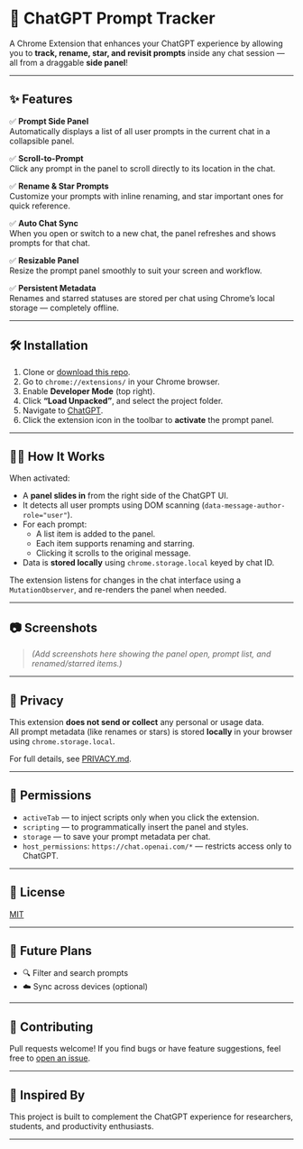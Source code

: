 # 🧠 ChatGPT Prompt Tracker

A Chrome Extension that enhances your ChatGPT experience by allowing you to **track, rename, star, and revisit prompts** inside any chat session — all from a draggable **side panel**!

---

## ✨ Features

✅ **Prompt Side Panel**  
Automatically displays a list of all user prompts in the current chat in a collapsible panel.

✅ **Scroll-to-Prompt**  
Click any prompt in the panel to scroll directly to its location in the chat.

✅ **Rename & Star Prompts**  
Customize your prompts with inline renaming, and star important ones for quick reference.

✅ **Auto Chat Sync**  
When you open or switch to a new chat, the panel refreshes and shows prompts for that chat.

✅ **Resizable Panel**  
Resize the prompt panel smoothly to suit your screen and workflow.

✅ **Persistent Metadata**  
Renames and starred statuses are stored per chat using Chrome’s local storage — completely offline.

---

## 🛠️ Installation

1. Clone or [download this repo](https://github.com/CoderVicky23/chatGPT-extension).
2. Go to `chrome://extensions/` in your Chrome browser.
3. Enable **Developer Mode** (top right).
4. Click **“Load Unpacked”**, and select the project folder.
5. Navigate to [ChatGPT](https://chat.openai.com/).
6. Click the extension icon in the toolbar to **activate** the prompt panel.

---

## 🧑‍💻 How It Works

When activated:
- A **panel slides in** from the right side of the ChatGPT UI.
- It detects all user prompts using DOM scanning (`data-message-author-role="user"`).
- For each prompt:
  - A list item is added to the panel.
  - Each item supports renaming and starring.
  - Clicking it scrolls to the original message.
- Data is **stored locally** using `chrome.storage.local` keyed by chat ID.

The extension listens for changes in the chat interface using a `MutationObserver`, and re-renders the panel when needed.

---

## 📷 Screenshots

> *(Add screenshots here showing the panel open, prompt list, and renamed/starred items.)*

---

## 🔐 Privacy

This extension **does not send or collect** any personal or usage data.  
All prompt metadata (like renames or stars) is stored **locally** in your browser using `chrome.storage.local`.

For full details, see [PRIVACY.md](./PRIVACY.md).

---

## 🧩 Permissions

- `activeTab` — to inject scripts only when you click the extension.
- `scripting` — to programmatically insert the panel and styles.
- `storage` — to save your prompt metadata per chat.
- `host_permissions`: `https://chat.openai.com/*` — restricts access only to ChatGPT.

---

## 📄 License

[MIT](./LICENSE)

---

## 🚀 Future Plans

- 🔍 Filter and search prompts
- ☁️ Sync across devices (optional)

---

## 🤝 Contributing

Pull requests welcome! If you find bugs or have feature suggestions, feel free to [open an issue](https://github.com/CoderVicky23/chatGPT-extension/issues).

---

## 🧠 Inspired By

This project is built to complement the ChatGPT experience for researchers, students, and productivity enthusiasts.

---

